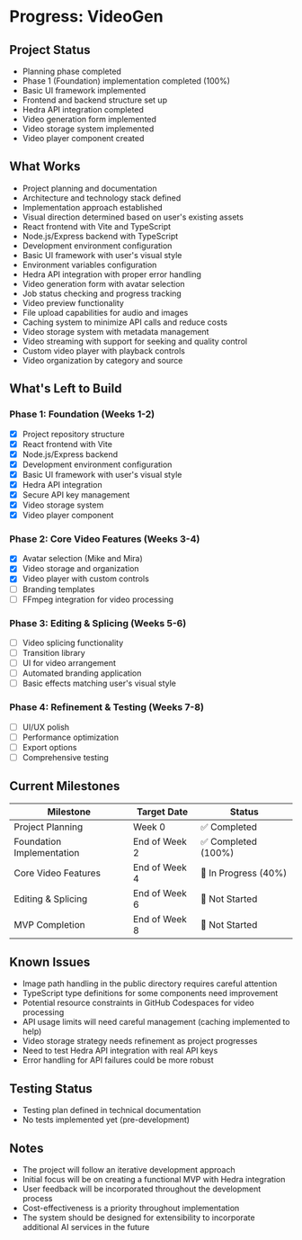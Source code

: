 # Progress: VideoGen

## Project Status
- Planning phase completed
- Phase 1 (Foundation) implementation completed (100%)
- Basic UI framework implemented
- Frontend and backend structure set up
- Hedra API integration completed
- Video generation form implemented
- Video storage system implemented
- Video player component created

## What Works
- Project planning and documentation
- Architecture and technology stack defined
- Implementation approach established
- Visual direction determined based on user's existing assets
- React frontend with Vite and TypeScript
- Node.js/Express backend with TypeScript
- Development environment configuration
- Basic UI framework with user's visual style
- Environment variables configuration
- Hedra API integration with proper error handling
- Video generation form with avatar selection
- Job status checking and progress tracking
- Video preview functionality
- File upload capabilities for audio and images
- Caching system to minimize API calls and reduce costs
- Video storage system with metadata management
- Video streaming with support for seeking and quality control
- Custom video player with playback controls
- Video organization by category and source

## What's Left to Build

### Phase 1: Foundation (Weeks 1-2)
- [x] Project repository structure
- [x] React frontend with Vite
- [x] Node.js/Express backend
- [x] Development environment configuration
- [x] Basic UI framework with user's visual style
- [x] Hedra API integration
- [x] Secure API key management
- [x] Video storage system
- [x] Video player component

### Phase 2: Core Video Features (Weeks 3-4)
- [x] Avatar selection (Mike and Mira)
- [x] Video storage and organization
- [x] Video player with custom controls
- [ ] Branding templates
- [ ] FFmpeg integration for video processing

### Phase 3: Editing & Splicing (Weeks 5-6)
- [ ] Video splicing functionality
- [ ] Transition library
- [ ] UI for video arrangement
- [ ] Automated branding application
- [ ] Basic effects matching user's visual style

### Phase 4: Refinement & Testing (Weeks 7-8)
- [ ] UI/UX polish
- [ ] Performance optimization
- [ ] Export options
- [ ] Comprehensive testing

## Current Milestones

| Milestone | Target Date | Status |
|-----------|-------------|--------|
| Project Planning | Week 0 | ✅ Completed |
| Foundation Implementation | End of Week 2 | ✅ Completed (100%) |
| Core Video Features | End of Week 4 | 🔄 In Progress (40%) |
| Editing & Splicing | End of Week 6 | 🔄 Not Started |
| MVP Completion | End of Week 8 | 🔄 Not Started |

## Known Issues
- Image path handling in the public directory requires careful attention
- TypeScript type definitions for some components need improvement
- Potential resource constraints in GitHub Codespaces for video processing
- API usage limits will need careful management (caching implemented to help)
- Video storage strategy needs refinement as project progresses
- Need to test Hedra API integration with real API keys
- Error handling for API failures could be more robust

## Testing Status
- Testing plan defined in technical documentation
- No tests implemented yet (pre-development)

## Notes
- The project will follow an iterative development approach
- Initial focus will be on creating a functional MVP with Hedra integration
- User feedback will be incorporated throughout the development process
- Cost-effectiveness is a priority throughout implementation
- The system should be designed for extensibility to incorporate additional AI services in the future
